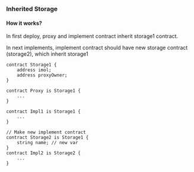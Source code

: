 ### Inherited Storage

#### How it works?

In first deploy, proxy and implement contract inherit storage1 contract. 

In next implements, implement contract should have new storage contract (storage2), which inherit storage1

```
contract Storage1 {
    address imol;
    address proxyOwner;
}

contract Proxy is Storage1 {
    ...
}

contract Impl1 is Storage1 {
    ...
}

// Make new implement contract
contract Storage2 is Storage1 {
    string name; // new var
}
contract Impl2 is Storage2 {
    ...
}
```
